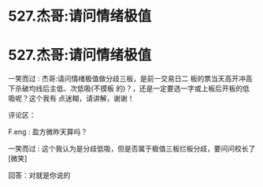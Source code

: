 # 527.杰哥:请问情绪极值

# 527.杰哥:请问情绪极值

一笑而过 : 杰哥:请问情绪极值做分歧三板，是前一交易日二 板的票当天高开冲高下杀破均线后主低、次低吸(不摸板 的)？，还是一定要选一字或上板后开板的低吸呢？这个我有 点迷糊，请讲解，谢谢！

评论区：

F.eng : 盈方微昨天算吗？

一笑而过 : 这个我认为是分歧低吸，但是否属于极值三板烂板分歧，要问问校长了[微笑]

回答：对就是你说的